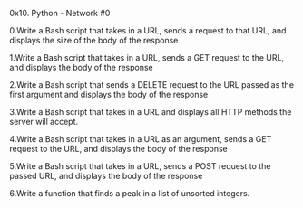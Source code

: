 0x10. Python - Network #0

0.Write a Bash script that takes in a URL, sends a request to that URL, and displays the size of the body of the response

1.Write a Bash script that takes in a URL, sends a GET request to the URL, and displays the body of the response

2.Write a Bash script that sends a DELETE request to the URL passed as the first argument and displays the body of the response

3.Write a Bash script that takes in a URL and displays all HTTP methods the server will accept.

4.Write a Bash script that takes in a URL as an argument, sends a GET request to the URL, and displays the body of the response

5.Write a Bash script that takes in a URL, sends a POST request to the passed URL, and displays the body of the response

6.Write a function that finds a peak in a list of unsorted integers.
